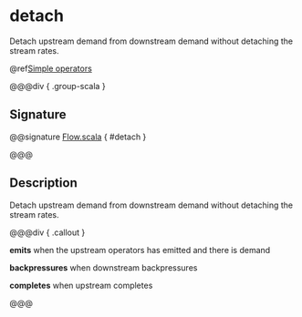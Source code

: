 # detach

Detach upstream demand from downstream demand without detaching the stream rates.

@ref[Simple operators](../index.md#simple-operators)

@@@div { .group-scala }

## Signature

@@signature [Flow.scala]($akka$/akka-stream/src/main/scala/akka/stream/scaladsl/Flow.scala) { #detach }

@@@

## Description

Detach upstream demand from downstream demand without detaching the stream rates.


@@@div { .callout }

**emits** when the upstream operators has emitted and there is demand

**backpressures** when downstream backpressures

**completes** when upstream completes

@@@

